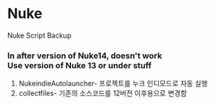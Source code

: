 # Nuke
Nuke Script Backup
<br><h3>In after version of Nuke14, doesn't work<br>Use version of Nuke 13 or under stuff</h3>

1. NukeindieAutolauncher- 프로젝트를 누크 인디모드로 자동 실행
2. collectfiles- 기존의 소스코드를 12버전 이후용으로 변경함
